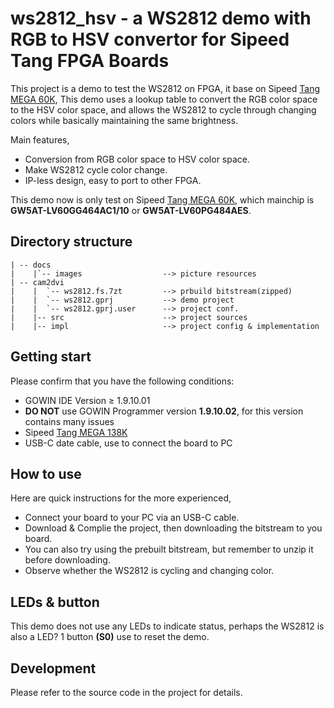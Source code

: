 # ws2812_hsv - a WS2812 demo with RGB to HSV convertor for Sipeed Tang FPGA Boards

This project is a demo to test the WS2812 on FPGA, it base on Sipeed [Tang MEGA 60K](https://wiki.sipeed.com/hardware/en/tang/tang-mega-60k/mega-60k.html), This demo uses a lookup table to convert the RGB color space to the HSV color space, and allows the WS2812 to cycle through changing colors while basically maintaining the same brightness.

Main features,

- Conversion from RGB color space to HSV color space.
- Make WS2812 cycle color change.
- IP-less design, easy to port to other FPGA.

This demo now is only test on Sipeed [Tang MEGA 60K](https://wiki.sipeed.com/hardware/en/tang/tang-mega-60k/mega-60k.html), which mainchip is **GW5AT-LV60GG464AC1/10** or **GW5AT-LV60PG484AES**.   

## Directory structure

```
| -- docs  
|    |`-- images				  --> picture resources  
| -- cam2dvi 
|    |	`-- ws2812.fs.7zt		  --> prbuild bitstream(zipped)                       
|    |	`-- ws2812.gprj		      --> demo project
|    |	`-- ws2812.gprj.user	  --> project conf.
|    |-- src                      --> project sources 
|    |-- impl                     --> project config & implementation 

```

## Getting start
Please confirm that you have the following conditions:
- GOWIN IDE Version ≥ 1.9.10.01
- **DO NOT** use GOWIN Programmer version **1.9.10.02**, for this version contains many issues
- Sipeed [Tang MEGA 138K](https://wiki.sipeed.com/hardware/en/tang/tang-mega-138k/mega-138k.html)
- USB-C date cable, use to connect the board to  PC  

## How to use

Here are quick instructions for the more experienced,
- Connect your board to your PC via an USB-C cable.
- Download & Complie the project, then downloading the bitstream to you board.
- You can also try using the prebuilt bitstream, but remember to unzip it before downloading.
- Observe whether the WS2812 is cycling and changing color.

## LEDs & button

This demo does not use any LEDs to indicate status, perhaps the WS2812 is also a LED?
1 button **(S0)** use to reset the demo.  

## Development
Please refer to the source code in the project for details.